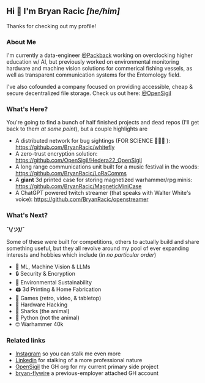 ## Hi 👋 I'm Bryan Racic _[he/him]_
Thanks for checking out my profile!

### About Me

I'm currently a data-engineer [@Packback](https://www.packback.co/) working on overclocking higher education w/ AI, but previously worked on environmental monitoring hardware and machine vision solutions for commerical fishing vessels, as well as transparent communication systems for the Entomology field.  

I've also cofounded a company focused on providing accessible, cheap & secure decentralized file storage. Check us out here: [@OpenSigil](https://opensigil.com/)

### What's Here?
You're going to find a bunch of half finished projects and dead repos (I'll get back to them _at some point_), but a couple highlights are
- A distributed network for bug sightings (FOR SCIENCE 🥼🐛🔬 ): https://github.com/BryanRacic/whitefly
- A zero-trust encryption solution: https://github.com/OpenSigil/Hedera22_OpenSigil
- A long range communications unit built for a music festival in the woods: https://github.com/BryanRacic/LoRaComms
- A **giant** 3d printed case for storing magnetized warhammer/rpg minis: https://github.com/BryanRacic/MagneticMiniCase
- A ChatGPT powered twitch streamer (that speaks with Walter White's voice): https://github.com/BryanRacic/openstreamer

### What's Next?
**¯\\_(ツ)_/¯**

Some of these were built for competitions, others to actually build and share something useful, but they all revolve around my pool of ever expanding interests and hobbies which include (_in no particular order_)

- 🤖 ML, Machine Vision & LLMs
- 🔒 Security & Encryption
- 🐸 Environmental Sustainability
- 🖨️ 3d Printing & Home Fabrication
- 👾 Games (retro, video, & tabletop)
- 💾 Hardware Hacking
- 🦈 Sharks (the animal)
- 🐍 Python (not the animal)
- 🤓 Warhammer 40k


### Related links
- [Instagram](https://www.instagram.com/bryanracic) so you can stalk me even more
- [Linkedin](https://www.linkedin.com/in/bryan-racic/) for stalking of a more professional nature
- [OpenSigil](https://github.com/OpenSigil) the GH org for my current primary side project
- [bryan-flywire](https://github.com/bryan-flywire) a previous-employer attached GH account
